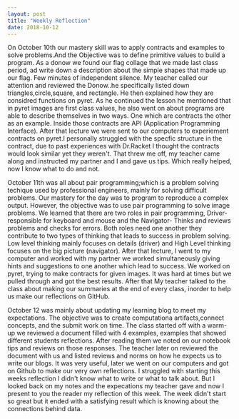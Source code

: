 ```yaml
---
layout: post
title: "Weekly Reflection"
date: 2018-10-12
---
```


<p> On October 10th our mastery skill was to apply contracts and examples to solve problems.And the Objective was to define primitive values to build a program. As a donow we found our flag collage that we made last class period, ad write down a description about the simple shapes that made up our flag. Few minutes of independent silence. My teacher called our attention and reviewed the Donow..he specifically listed down triangles,circle,square, and rectangle. He then explained how they are considred functions on pyret. As he continued the lesson he mentioned that in pyret images are first class values, he also went on about programs are able to describe themselves in two ways. One which are contracts the other as an example. Inside those contracts are API (Application Programming Interface). After that lecture we were sent to our computers to experiement contracts on pyret.I personally struggled with the specfic structure in the contract, due to past experiences with Dr.Racket I thought the contracts would look similar yet they weren't. That threw me off, my teacher came along and instructed my partner and I and gave us tips. Which really helped, now I know what to do and not. </p>
<p> October 11th was all about pair programming;which is a problem solving techique used by professional engineers, mainly for solving difficult problems. Our mastery for the day was to program to reproduce a complex output. However, the objective was to use pair programming to solve image problems. We learned that there are two roles in pair programming, Driver- responsible for keyboard and mouse and the Navigator- Thinks and reviews problems and checks for errors. Both roles need one another they contribute to two types of thinking that leads to success in problem solving. Low level thinking mainly focuses on details (driver) and High Level thinking focuses on the big picture (navigator). After that lecture, I went to my computer and worked with my partner we worked simultaneously giving hints and suggestions to one another which lead to success. We worked on pyret, trying to make contracts for given images. It was hard at times but we pulled through and got the best results. After that My teacher talked to the class about making our summaries at the end of every class, inorder to help us make our reflections on GitHub.</p>
<p> October 12 was mainly about updating my learning blog to meet my expectations. The objective was to create computationa artifacts,connect concepts, and the submit work on time. The class started off with a warm-up we reviewed a document filled with 4 examples, examples that showed different students reflections. After reading them we noted on our notebook tips and reviews on those responses. The teacher later on reviewed the document with us and listed reviews and norms on how he expects us to write our blogs. It was very useful, later we went on our computers and got on Github to make our very own reflections. I struggled with starting this weeks reflection I didn't know what to write or what to talk about. But I looked back on my notes and the expecations my teacher gave and now I present to you the reader my reflection of this week. The week didn't start so great but it ended with a satisfying result which is knowing about the connections behind data.</p>
